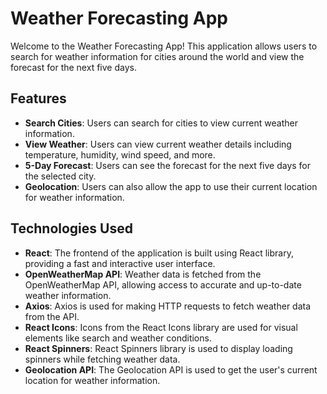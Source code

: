 # Weather Forecasting App

Welcome to the Weather Forecasting App! This application allows users to search for weather information for cities around the world and view the forecast for the next five days.

## Features

- **Search Cities**: Users can search for cities to view current weather information.
- **View Weather**: Users can view current weather details including temperature, humidity, wind speed, and more.
- **5-Day Forecast**: Users can see the forecast for the next five days for the selected city.
- **Geolocation**: Users can also allow the app to use their current location for weather information.

## Technologies Used

- **React**: The frontend of the application is built using React library, providing a fast and interactive user interface.
- **OpenWeatherMap API**: Weather data is fetched from the OpenWeatherMap API, allowing access to accurate and up-to-date weather information.
- **Axios**: Axios is used for making HTTP requests to fetch weather data from the API.
- **React Icons**: Icons from the React Icons library are used for visual elements like search and weather conditions.
- **React Spinners**: React Spinners library is used to display loading spinners while fetching weather data.
- **Geolocation API**: The Geolocation API is used to get the user's current location for weather information.


